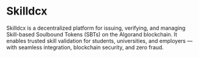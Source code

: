 # Skilldcx
Skilldcx is a decentralized platform for issuing, verifying, and managing Skill-based Soulbound Tokens (SBTs) on the Algorand blockchain.
It enables trusted skill validation for students, universities, and employers — with seamless integration, blockchain security, and zero fraud.
